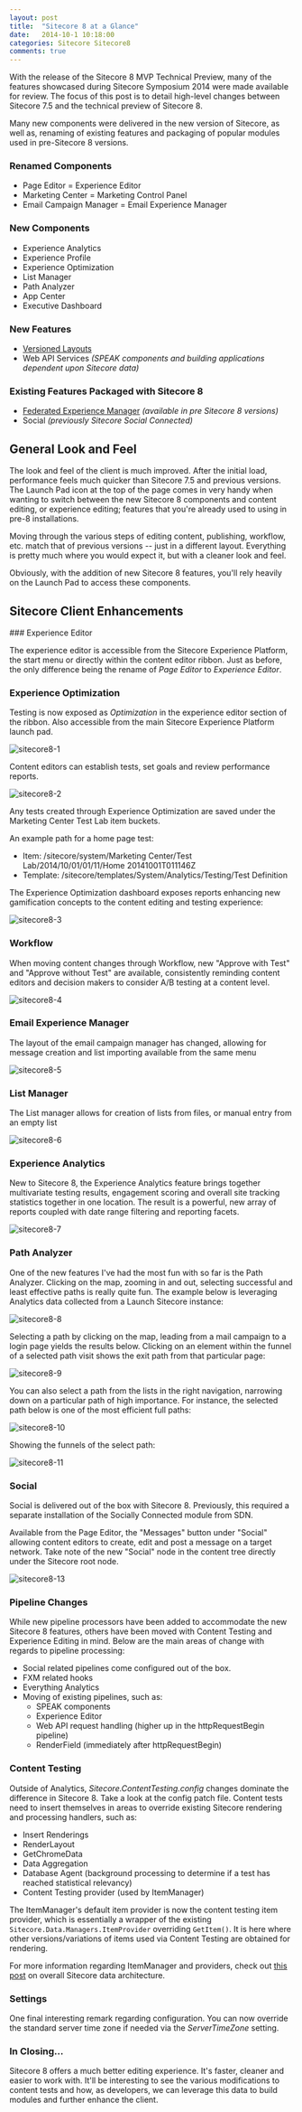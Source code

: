 ```yaml
---
layout: post
title:  "Sitecore 8 at a Glance"
date:   2014-10-1 10:18:00
categories: Sitecore Sitecore8
comments: true
---
```


With the release of the Sitecore 8 MVP Technical Preview, many of the features showcased during Sitecore Symposium 2014 were made available for review. The focus of this post is to detail high-level changes between Sitecore 7.5 and the technical preview of Sitecore 8.

Many new components were delivered in the new version of Sitecore, as well as, renaming of existing features and packaging of popular modules used in pre-Sitecore 8 versions.

### Renamed Components

* Page Editor = Experience Editor
* Marketing Center = Marketing Control Panel
* Email Campaign Manager = Email Experience Manager


### New Components

* Experience Analytics
* Experience Profile
* Experience Optimization
* List Manager
* Path Analyzer
* App Center
* Executive Dashboard

### New Features

* [Versioned Layouts](http://www.seanholmesby.com/presentation-details-changes-in-sitecore-8-how-renderings-are-stored/)
* Web API Services<em> (SPEAK components and building applications dependent upon Sitecore data)</em>

### Existing Features Packaged with Sitecore 8

* [Federated Experience Manager](http://www.isitedesign.com/sitecore/2014/09/30/orchestrating-connected-experiences-with-sitecore/) <em>(available in pre Sitecore 8 versions)</em>
* Social <em>(previously Sitecore Social Connected)</em>

## General Look and Feel

The look and feel of the client is much improved. After the initial load, performance feels much quicker than Sitecore 7.5 and previous versions. The Launch Pad icon at the top of the page comes in very handy when wanting to switch between the new Sitecore 8 components and content editing, or experience editing; features that you're already used to using in pre-8 installations.

Moving through the various steps of editing content, publishing, workflow, etc. match that of previous versions -- just in a different layout. Everything is pretty much where you would expect it, but with a cleaner look and feel.

Obviously, with the addition of new Sitecore 8 features, you'll rely heavily on the Launch Pad to access these components.

## Sitecore Client Enhancements

<a name="Experience-Editor"></a>### Experience Editor

The experience editor is accessible from the Sitecore Experience Platform, the start menu or directly within the content editor ribbon. Just as before, the only difference being the rename of <em>Page Editor</em> to <em>Experience Editor</em>.

### Experience Optimization

Testing is now exposed as <em>Optimization</em> in the experience editor section of the ribbon. Also accessible from the main Sitecore Experience Platform launch pad.

![sitecore8-1](/assets/images/sitecore8-1.png)

Content editors can establish tests, set goals and review performance reports.

![sitecore8-2](/assets/images/sitecore8-2.png)

Any tests created through Experience Optimization are saved under the Marketing Center Test Lab item buckets.

An example path for a home page test:

* Item: /sitecore/system/Marketing Center/Test Lab/2014/10/01/01/11/Home 20141001T011146Z
* Template: /sitecore/templates/System/Analytics/Testing/Test Definition

The Experience Optimization dashboard exposes reports enhancing new gamification concepts to the content editing and testing experience:

![sitecore8-3](/assets/images/sitecore8-3.png)

### Workflow

When moving content changes through Workflow, new "Approve with Test" and "Approve without Test" are available, consistently reminding content editors and decision makers to consider A/B testing at a content level.

![sitecore8-4](/assets/images/sitecore8-4.png)

### Email Experience Manager

The layout of the email campaign manager has changed, allowing for message creation and list importing available from the same menu

![sitecore8-5](/assets/images/sitecore8-5.png)

### List Manager

The List manager allows for creation of lists from files, or manual entry from an empty list

![sitecore8-6](/assets/images/sitecore8-6.png)

### Experience Analytics

New to Sitecore 8, the Experience Analytics feature brings together multivariate testing results, engagement scoring and overall site tracking statistics together in one location. The result is a powerful, new array of reports coupled with date range filtering and reporting facets.

![sitecore8-7](/assets/images/sitecore8-7.png)

### Path Analyzer

One of the new features I've had the most fun with so far is the Path Analyzer. Clicking on the map, zooming in and out, selecting successful and least effective paths is really quite fun. The example below is leveraging Analytics data collected from a Launch Sitecore instance:

![sitecore8-8](/assets/images/sitecore8-8.png)

Selecting a path by clicking on the map, leading from a mail campaign to a login page yields the results below. Clicking on an element within the funnel of a selected path visit shows the exit path from that particular page:

![sitecore8-9](/assets/images/sitecore8-9.png)

You can also select a path from the lists in the right navigation, narrowing down on a particular path of high importance. For instance, the selected path below is one of the most efficient full paths:

![sitecore8-10](/assets/images/sitecore8-10.png)

Showing the funnels of the select path:

![sitecore8-11](/assets/images/sitecore8-11.png)

### Social

Social is delivered out of the box with Sitecore 8. Previously, this required a separate installation of the Socially Connected module from SDN.

Available from the Page Editor, the "Messages" button under "Social" allowing content editors to create, edit and post a message on a target network. Take note of the new "Social" node in the content tree directly under the Sitecore root node.

![sitecore8-13](/assets/images/sitecore8-13.png)

### Pipeline Changes

While new pipeline processors have been added to accommodate the new Sitecore 8 features, others have been moved with Content Testing and Experience Editing in mind. Below are the main areas of change with regards to pipeline processing:

* Social related pipelines come configured out of the box.
* FXM related hooks
* Everything Analytics
* Moving of existing pipelines, such as:
  * SPEAK components
  * Experience Editor
  * Web API request handling (higher up in the httpRequestBegin pipeline)
  * RenderField (immediately after httpRequestBegin)

### Content Testing

Outside of Analytics, <em>Sitecore.ContentTesting.config</em> changes dominate the difference in Sitecore 8. Take a look at the config patch file. Content tests need to insert themselves in areas to override existing Sitecore rendering and processing handlers, such as:

* Insert Renderings
* RenderLayout
* GetChromeData
* Data Aggregation
* Database Agent (background processing to determine if a test has reached statistical relevancy)
* Content Testing provider (used by ItemManager)

The ItemManager's default item provider is now the content testing item provider, which is essentially a wrapper of the existing `Sitecore.Data.Managers.ItemProvider` overriding `GetItem()`. It is here where other versions/variations of items used via Content Testing are obtained for rendering.

For more information regarding ItemManager and providers, check out [this post](http://kamsar.net/index.php/2013/11/sitecore-data-architecture/) on overall Sitecore data architecture.

### Settings

One final interesting remark regarding configuration. You can now override the standard server time zone if needed via the <em>ServerTimeZone</em> setting.

### In Closing...

Sitecore 8 offers a much better editing experience. It's faster, cleaner and easier to work with. It'll be interesting to see the various modifications to content tests and how, as developers, we can leverage this data to build modules and further enhance the client.
